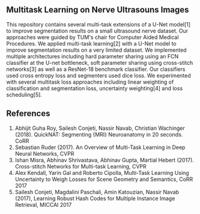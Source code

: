 ## Multitask Learning on Nerve Ultrasouns Images

This repository contains several multi-task extensions of a U-Net model[1] to improve segmentation results on a small ultrasound nerve dataset. Our approaches were guided by TUM's chair for Computer Aided Medical Procedures. We applied multi-task learning[2] with a U-Net model to improve segmentation results on a very limited dataset. We implemented multiple architectures including hard parameter sharing using an FCN classifier at the U-net bottleneck, soft parameter sharing using cross-stitch networks[3] as well as a ResNet-18 benchmark classifier. Our classifiers used cross entropy loss and segmenters used dice loss. We experimented with several multitask loss approaches including linear weighting of classification and segmentation loss, uncertainty weighting[4] and loss scheduling[5].

## References
1. Abhijit Guha Roy, Sailesh Conjeti, Nassir Navab, Christian Wachinger  (2018). QuickNAT: Segmenting {MRI} Neuroanatomy in 20 seconds. CoRR
2. Sebastian Ruder (2017). An Overview of Multi-Task Learning in Deep Neural Networks, CVPR
3. Ishan Misra, Abhinav Shrivastava, Abhinav Gupta, Martial Hebert (2017). Cross-stitch Networks for Multi-task Learning, CVPR
4. Alex Kendall, Yarin Gal and Roberto Cipolla, Multi-Task Learning Using Uncertainty to Weigh Losses for Scene Geometry and Semantics, CoRR 2017
5. Sailesh Conjeti, Magdalini Paschali, Amin Katouzian, Nassir Navab (2017), Learning Robust Hash Codes for Multiple Instance Image Retrieval, MICCAI 2017